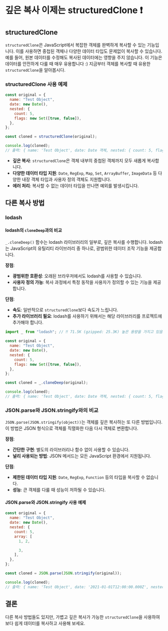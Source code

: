 # 깊은 복사 이제는 structuredClone ❗️

## structuredClone

`structuredClone`은 JavaScript에서 복잡한 객체를 완벽하게 복사할 수 있는 기능입니다. 이를 사용하면 중첩된 객체나 다양한 데이터 타입도 문제없이 복사할 수 있습니다. 예를 들어, 원본 데이터를 수정해도 복사된 데이터에는 영향을 주지 않습니다. 이 기능은 데이터를 안전하게 다룰 때 매우 유용합니다 :) 지금부터 객체를 복사할 때 유용한 `structuredClone`을 알아봅시다.

### structuredClone 사용 예제

```javascript
const original = {
  name: "Test Object",
  date: new Date(),
  nested: {
    count: 5,
    flags: new Set([true, false]),
  },
};

const cloned = structuredClone(original);

console.log(cloned);
// 출력: { name: 'Test Object', date: Date 객체, nested: { count: 5, flags: Set { true, false } } }
```

- **깊은 복사**: `structuredClone`은 객체 내부의 중첩된 객체까지 모두 새롭게 복사합니다.
- **다양한 데이터 타입 지원**: `Date`, `RegExp`, `Map`, `Set`, `ArrayBuffer`, `ImageData` 등 다양한 내장 객체 타입과 사용자 정의 객체도 지원합니다.
- **에러 처리**: 복사할 수 없는 데이터 타입을 만나면 예외를 발생시킵니다.

## 다른 복사 방법

### lodash

#### lodash의 `cloneDeep`과의 비교

`_.cloneDeep()` 함수는 lodash 라이브러리의 일부로, 깊은 복사를 수행합니다. lodash는 JavaScript의 유틸리티 라이브러리 중 하나로, 광범위한 데이터 조작 기능을 제공합니다.

**장점**:

- **광범위한 호환성**: 오래된 브라우저에서도 lodash를 사용할 수 있습니다.
- **사용자 정의 가능**: 복사 과정에서 특정 동작을 사용자가 정의할 수 있는 기능을 제공합니다.

**단점**:

- **속도**: 일반적으로 `structuredClone`보다 속도가 느립니다.
- **추가 라이브러리 필요**: lodash를 사용하기 위해서는 해당 라이브러리를 프로젝트에 추가해야 합니다.

```javascript
import _ from "lodash"; // ‼️ 71.5K (gzipped: 25.3K) 높은 용량을 가지고 있음

const original = {
  name: "Test Object",
  date: new Date(),
  nested: {
    count: 5,
    flags: new Set([true, false]),
  },
};

const cloned = _.cloneDeep(original);

console.log(cloned);
// 출력: { name: 'Test Object', date: Date 객체, nested: { count: 5, flags: Set {} } }
```

### JSON.parse와 JSON.stringify와의 비교

`JSON.parse(JSON.stringify(object))`는 객체를 깊은 복사하는 또 다른 방법입니다. 이 방법은 JSON 형식으로 객체를 직렬화한 다음 다시 객체로 변환합니다.

**장점**:

- **간단한 구현**: 별도의 라이브러리나 함수 없이 사용할 수 있습니다.
- **널리 사용되는 방법**: JSON 메서드는 모든 JavaScript 환경에서 지원됩니다.

**단점**:

- **제한된 데이터 타입 지원**: `Date`, `RegExp`, `Function` 등의 타입을 복사할 수 없습니다.
- **성능**: 큰 객체를 다룰 때 성능이 저하될 수 있습니다.

#### JSON.parse와 JSON.stringify 사용 예제

```javascript
const original = {
  name: "Test Object",
  date: new Date(),
  nested: {
    count: 5,
    array: [
      1, 2,

      3,
    ],
  },
};

const cloned = JSON.parse(JSON.stringify(original));

console.log(cloned);
// 출력: { name: 'Test Object', date: '2021-01-01T12:00:00.000Z', nested: { count: 5, array: [1, 2, 3] } }
```

## 결론

다른 복사 방법들도 있지만, 가볍고 깊은 복사가 가능한 `structuredClone`을 사용하여 보다 쉽게 데이터를 복사하고 사용해 보세요.

<Comment />
